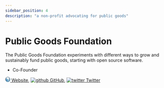 ```yaml
---
sidebar_position: 4
description: "a non-profit advocating for public goods"
---
```


# Public Goods Foundation

The Public Goods Foundation experiments with different ways to grow and sustainably fund public goods, starting with open source software. 

- Co-Founder

[![www](/img/ico/website.png) Website](https://www.publicgoodsfunding.org/),
[![github](/img/ico/github.ico) GitHub](https://github.com/publicgoodsfunding),
[![twitter](/img/ico/twitter.ico) Twitter](https://twitter.com/publicgoodsfund)
